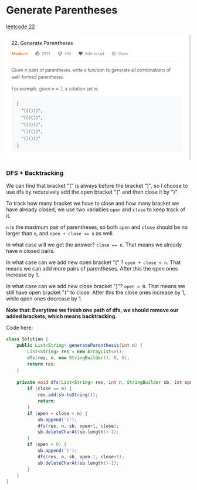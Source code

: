 # Generate Parentheses

[leetcode 22](https://leetcode.com/problems/generate-parentheses/)

![](../pictures/lc22.png)

### DFS + Backtracking

We can find that bracket "(" is always before the bracket ")", so I choose to use dfs by recursively add the open bracket "(" and then close it by ")".

To track how many bracket we have to close and how many bracket we have already closed, we use two variables `open` and `close` to keep track of it.

`n` is the maximum pair of parentheses, so both `open` and `close` should be no larger than `n`, and `open + close <= n` as well.

In what case will we get the answer? `close == n`. That means we already have n closed pairs.

In what case can we add new open bracket "(" ? `open + close < n`. That means we can add more pairs of parentheses.
After this the open ones increase by 1.

In what case can we add new close bracket ")"? `open > 0`. That means we still have open bracket "(" to close.
After this the close ones increase by 1, while open ones decrease by 1.

**Note that: Everytime we finish one path of dfs, we should remove our added brackets, which means backtracking.**

Code here:

```java
class Solution {
    public List<String> generateParenthesis(int n) {
        List<String> res = new ArrayList<>();
        dfs(res, n, new StringBuilder(), 0, 0);
        return res;
    }

    private void dfs(List<String> res, int n, StringBuilder sb, int open, int close) {
        if (close == n) {
            res.add(sb.toString());
            return;
        }
        if (open + close < n) {
            sb.append('(');
            dfs(res, n, sb, open+1, close);
            sb.deleteCharAt(sb.length()-1);
        }
        if (open > 0) {
            sb.append(')');
            dfs(res, n, sb, open-1, close+1);
            sb.deleteCharAt(sb.length()-1);
        }      
    }
}
```
